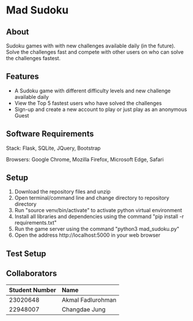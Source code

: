 # Mad Sudoku

## About

Sudoku games with with new challenges available daily (in the future). Solve the challenges fast and compete with other users on who can solve the challenges fastest.

## Features
- A Sudoku game with different difficulty levels and new challenge available daily
- View the Top 5 fastest users who have solved the challenges
- Sign-up and create a new account to play or just play as an anonymous Guest

## Software Requirements
Stack: Flask, SQLite, JQuery, Bootstrap

Browsers: Google Chrome, Mozilla Firefox, Microsoft Edge, Safari

## Setup
1. Download the repository files and unzip
2. Open terminal/command line and change directory to repository directory
3. Run "source venv/bin/activate" to activate python virtual environment
4. Install all libraries and dependencies using the command "pip install -r requirements.txt"
5. Run the game server using the command "python3 mad_sudoku.py"
6. Open the address http://localhost:5000 in your web browser

## Test Setup

## Collaborators

|Student Number|Name|
|:--|:--|
|23020648|Akmal Fadlurohman|
|22948007|Changdae Jung|
